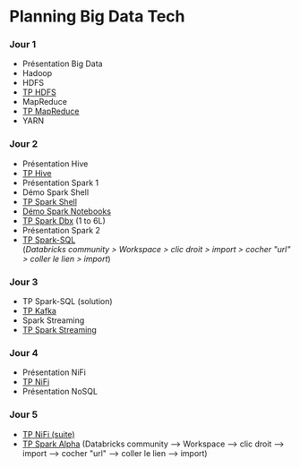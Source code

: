 # Planning Big Data Tech


### Jour 1
- Présentation Big Data
- Hadoop
- HDFS
- [TP HDFS](https://github.com/mehdi-lamrani/hadoop-workshop/blob/master/02-HDFS.md)
- MapReduce
- [TP MapReduce](https://github.com/mehdi-lamrani/hadoop-workshop/blob/master/02.MAPREDUCE.md)
- YARN

### Jour 2
- Présentation Hive
- [TP Hive](https://github.com/mehdi-lamrani/hadoop-workshop/blob/master/04-HIVE-PART1-update.md)
- Présentation Spark 1
- Démo Spark Shell
- [TP Spark Shell](https://github.com/mehdi-lamrani/spark-training-v2.0/blob/main/session%201/part%201/shell/exercices/README.md)
- [Démo Spark Notebooks](https://github.com/mehdi-lamrani/Spark-Databricks/blob/main/directives.md)
- [TP Spark Dbx](https://github.com/mehdi-lamrani/big-data-tech/blob/main/Spark%20Python%20With%20Databricks.dbc?raw=true)
  (1 to 6L)
- Présentation Spark 2
- [TP Spark-SQL](https://databricks-prod-cloudfront.cloud.databricks.com/public/4027ec902e239c93eaaa8714f173bcfc/1348857563985924/2924469475429130/3558912631747540/latest.html)<br>
(_Databricks community > Workspace > clic droit > import > cocher "url" > coller le lien > import_)

### Jour 3
- TP Spark-SQL (solution)
- [TP Kafka ](https://github.com/mehdi-lamrani/kafka-workshop)
- Spark Streaming
- [TP Spark Streaming](https://)

### Jour 4
- Présentation NiFi
- [TP NiFi](https://github.com/doudi0101/NiFi_detailed)
- Présentation NoSQL

### Jour 5
- [TP NiFi (suite)](https://github.com/doudi0101/NiFi_detailed)
- [TP Spark Alpha](https://databricks-prod-cloudfront.cloud.databricks.com/public/4027ec902e239c93eaaa8714f173bcfc/1348857563985924/3404351957943412/3558912631747540/latest.html) (Databricks community --> Workspace --> clic droit --> import --> cocher "url" --> coller le lien --> import)
